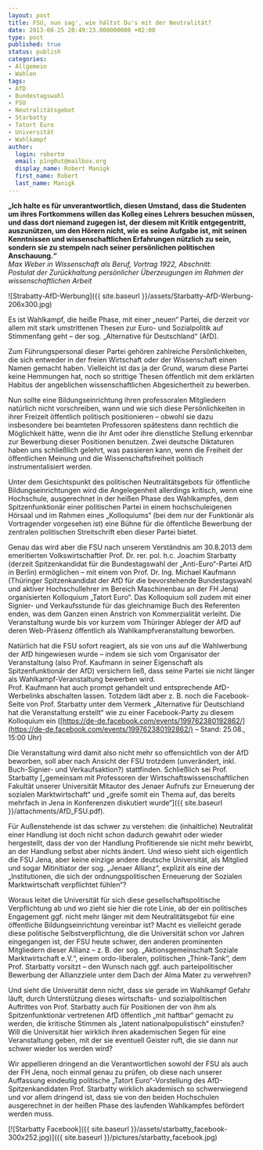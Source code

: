 ```yaml
---
layout: post
title: FSU, nun sag', wie hältst Du's mit der Neutralität?
date: 2013-08-25 20:49:23.000000000 +02:00
type: post
published: true
status: publish
categories:
- Allgemein
- Wahlen
tags:
- AfD
- Bundestagswahl
- FSU
- Neutralitätsgebot
- Starbatty
- Tatort Euro
- Universität
- Wahlkampf
author:
  login: robertm
  email: p1ng0ut@mailbox.org
  display_name: Robert Manigk
  first_name: Robert
  last_name: Manigk
---
```

**&bdquo;Ich halte es für unverantwortlich, diesen Umstand, dass die Studenten um ihres Fortkommens willen das Kolleg eines Lehrers besuchen müssen, und dass dort niemand zugegen ist, der diesem mit Kritik entgegentritt, auszunützen, um den Hörern nicht, wie es seine Aufgabe ist, mit seinen Kenntnissen und wissenschaftlichen Erfahrungen nützlich zu sein, sondern sie zu stempeln nach seiner persönlichen politischen Anschauung.&ldquo;**<br />
_Max Weber in Wissenschaft als Beruf, Vortrag 1922, Abschnitt:_<br />
_Postulat der Zurückhaltung persönlicher Überzeugungen im Rahmen der wissenschaftlichen Arbeit_

![Strabatty-AfD-Werbung]({{ site.baseurl }}/assets/Starbatty-AfD-Werbung-206x300.jpg)

Es ist Wahlkampf, die heiße Phase, mit einer &bdquo;neuen&ldquo; Partei, die derzeit vor allem mit stark umstrittenen Thesen zur Euro- und Sozialpolitik auf Stimmenfang geht – der sog. &bdquo;Alternative für Deutschland&ldquo; (AfD).

Zum Führungspersonal dieser Partei gehören zahlreiche Persönlichkeiten, die sich entweder in der freien Wirtschaft oder der Wissenschaft einen Namen gemacht haben. Vielleicht ist das ja der Grund, warum diese Partei keine Hemmungen hat, noch so strittige Thesen öffentlich mit dem erklärten Habitus der angeblichen wissenschaftlichen Abgesichertheit zu bewerben.

Nun sollte eine Bildungseinrichtung ihren professoralen Mitgliedern natürlich nicht vorschreiben, wann und wie sich diese Persönlichkeiten in ihrer Freizeit öffentlich politisch positionieren – obwohl sie dazu insbesondere bei beamteten Professoren spätestens dann rechtlich die Möglichkeit hätte, wenn die ihr Amt oder ihre dienstliche Stellung erkennbar zur Bewerbung dieser Positionen benutzen. Zwei deutsche Diktaturen haben uns schließlich gelehrt, was passieren kann, wenn die Freiheit der öffentlichen Meinung und die Wissenschaftsfreiheit politisch instrumentalisiert werden.

Unter dem Gesichtspunkt des politischen Neutralitätsgebots für öffentliche Bildungseinrichtungen wird die Angelegenheit allerdings kritisch, wenn eine Hochschule, ausgerechnet in der heißen Phase des Wahlkampfes, dem Spitzenfunktionär einer politischen Partei in einem hochschuleigenen Hörsaal und im Rahmen eines &bdquo;Kolloquiums&ldquo; (bei dem nur der Funktionär als Vortragender vorgesehen ist) eine Bühne für die öffentliche Bewerbung der zentralen politischen Streitschrift eben dieser Partei bietet.

Genau das wird aber die FSU nach unserem Verständnis am 30.8.2013 dem emeritierten Volkswirtschaftler Prof. Dr. rer. pol. h.c. Joachim Starbatty (derzeit Spitzenkandidat für die Bundestagswahl der &bdquo;Anti-Euro&ldquo;-Partei AfD in Berlin) ermöglichen – mit einem von Prof. Dr. Ing. Michael Kaufmann (Thüringer Spitzenkandidat der AfD für die bevorstehende Bundestagswahl und aktiver Hochschullehrer im Bereich Maschinenbau an der FH Jena) organisierten Kolloquium &bdquo;Tatort Euro&ldquo;. Das Kolloquium soll zudem mit einer Signier- und Verkaufsstunde für das gleichnamige Buch des Referenten enden, was dem Ganzen einen Anstrich von Kommerzialität verleiht. Die Veranstaltung wurde bis vor kurzem vom Thüringer Ableger der AfD auf deren Web-Präsenz öffentlich als Wahlkampfveranstaltung beworben.

Natürlich hat die FSU sofort reagiert, als sie von uns auf die Wahlwerbung der AfD hingewiesen wurde – indem sie sich vom Organisator der Veranstaltung (also Prof. Kaufmann in seiner Eigenschaft als Spitzenfunktionär der AfD) versichern ließ, dass seine Partei sie nicht länger als Wahlkampf-Veranstaltung bewerben wird.<br />
Prof. Kaufmann hat auch prompt gehandelt und entsprechende AfD-Werbelinks abschalten lassen. Totzdem lädt aber z. B. noch die Facebook-Seite von Prof. Starbatty unter dem Vermerk &bdquo;Alternative für Deutschland hat die Veranstaltung erstellt&ldquo; wie zu einer Facebook-Party zu diesem Kolloquium ein ([https://de-de.facebook.com/events/199762380192862/](https://de-de.facebook.com/events/199762380192862/) – Stand: 25.08., 15:00 Uhr)

Die Veranstaltung wird damit also nicht mehr so offensichtlich von der AfD beworben, soll aber nach Ansicht der FSU trotzdem (unverändert, inkl. Buch-Signier- und Verkaufsaktion?) stattfinden. Schließlich sei Prof. Starbatty [&bdquo;gemeinsam mit Professoren der Wirtschaftswissenschaftlichen Fakultät unserer Universität Mitautor des Jenaer Aufrufs zur Erneuerung der sozialen Marktwirtschaft&ldquo; und &bdquo;greife somit ein Thema auf, das bereits mehrfach in Jena in Konferenzen diskutiert wurde&ldquo;]({{ site.baseurl }}/attachments/AfD_FSU.pdf).

Für Außenstehende ist das schwer zu verstehen: die (inhaltliche) Neutralität einer Handlung ist doch nicht schon dadurch gewahrt oder wieder hergestellt, dass der von der Handlung Profitierende sie nicht mehr bewirbt, an der Handlung selbst aber nichts ändert. Und wieso sieht sich eigentlich die FSU Jena, aber keine einzige andere deutsche Universität, als Mitglied und sogar Mitinitiator der sog. &bdquo;Jenaer Allianz&ldquo;, explizit als eine der &bdquo;Institutionen, die sich der ordnungspolitischen Erneuerung der Sozialen Marktwirtschaft verpflichtet fühlen&ldquo;?

Woraus leitet die Universität für sich diese gesellschaftspolitische Verpflichtung ab und wo zieht sie hier die rote Linie, ab der ein politisches Engagement ggf. nicht mehr länger mit dem Neutralitätsgebot für eine öffentliche Bildungseinrichtung vereinbar ist? Macht es vielleicht gerade diese politische Selbstverpflichtung, die die Universität schon vor Jahren eingegangen ist, der FSU heute schwer, den anderen prominenten Mitgliedern dieser Allianz – z. B. der sog. &bdquo;Aktionsgemeinschaft Soziale Marktwirtschaft e.V.&ldquo;, einem ordo-liberalen, politischen &bdquo;Think-Tank&ldquo;, dem Prof. Starbatty vorsitzt – den Wunsch nach ggf. auch parteipolitischer Bewerbung der Allianzziele unter dem Dach der Alma Mater zu verwehren?

Und sieht die Universität denn nicht, dass sie gerade im Wahlkampf Gefahr läuft, durch Unterstützung dieses wirtschafts- und sozialpolitischen Auftrittes von Prof. Starbatty auch für Positionen der von ihm als Spitzenfunktionär vertretenen AfD öffentlich &bdquo;mit haftbar&ldquo; gemacht zu werden, die kritische Stimmen als &bdquo;latent nationalpopulistisch&ldquo; einstufen? Will die Universität hier wirklich ihren akademischen Segen für eine Veranstaltung geben, mit der sie eventuell Geister ruft, die sie dann nur schwer wieder los werden wird?

Wir appellieren dringend an die Verantwortlichen sowohl der FSU als auch der FH Jena, noch einmal genau zu prüfen, ob diese nach unserer Auffassung eindeutig politische &bdquo;Tatort Euro&ldquo;-Vorstellung des AfD-Spitzenkandidaten Prof. Starbatty wirklich akademisch so schwerwiegend und vor allem dringend ist, dass sie von den beiden Hochschulen ausgerechnet in der heißen Phase des laufenden Wahlkampfes befördert werden muss.

[![Starbatty Facebook]({{ site.baseurl }}/assets/starbatty_facebook-300x252.jpg)]({{ site.baseurl }}/pictures/starbatty_facebook.jpg)

